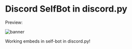 # Discord SelfBot in discord.py
Preview:

![banner](https://cdn.discordapp.com/attachments/884982510013022251/953944778649767996/unknown.png)

Working embeds in self-bot in discord.py!

